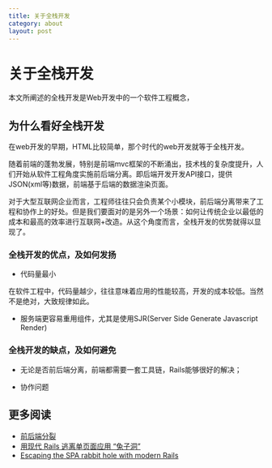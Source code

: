 ```yaml
---
title: 关于全栈开发
category: about
layout: post
---
```


# 关于全栈开发

本文所阐述的全栈开发是Web开发中的一个软件工程概念，


## 为什么看好全栈开发

在web开发的早期，HTML比较简单，那个时代的web开发就等于全栈开发。

随着前端的蓬勃发展，特别是前端mvc框架的不断涌出，技术栈的复杂度提升，人们开始从软件工程角度实施前后端分离。即后端开发开发API接口，提供JSON(xml等)数据，前端基于后端的数据渲染页面。

对于大型互联网企业而言，工程师往往只会负责某个小模块，前后端分离带来了工程和协作上的好处。但是我们要面对的是另外一个场景：如何让传统企业以最低的成本和最高的效率进行互联网+改造。从这个角度而言，全栈开发的优势就得以显现了。


### 全栈开发的优点，及如何发扬

* 代码量最小

在软件工程中，代码量越少，往往意味着应用的性能较高，开发的成本较低。当然不是绝对，大致规律如此。

* 服务端更容易重用组件，尤其是使用SJR(Server Side Generate Javascript Render)

### 全栈开发的缺点，及如何避免

* 无论是否前后端分离，前端都需要一套工具链，Rails能够很好的解决；

* 协作问题

## 更多阅读

* [前后端分裂](https://chloerei.com/2018/01/07/front-end-split/)
* [用现代 Rails 逃离单页面应用 “兔子洞”](https://ruby-china.org/topics/37531)
* [Escaping the SPA rabbit hole with modern Rails](https://medium.com/@jmanrubia/escaping-the-spa-rabbit-hole-with-turbolinks-903f942bf52c)
